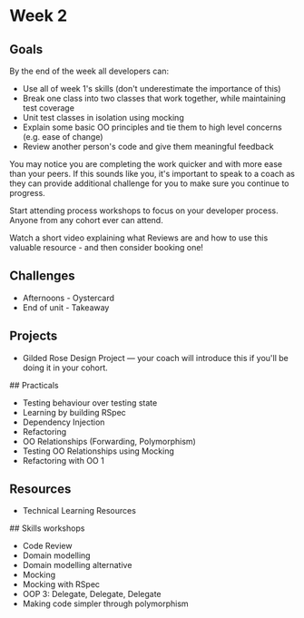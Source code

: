 # Week 2

## Goals

By the end of the week all developers can:
- Use all of week 1's skills (don't underestimate the importance of this)
- Break one class into two classes that work together, while maintaining test coverage
- Unit test classes in isolation using mocking
- Explain some basic OO principles and tie them to high level concerns (e.g. ease of change)
- Review another person's code and give them meaningful feedback

You may notice you are completing the work quicker and with more ease than your peers. If this sounds like you, it's important to speak to a coach as they can provide additional challenge for you to make sure you continue to progress.

Start attending process workshops to focus on your developer process. Anyone from any cohort ever can attend.

Watch a short video explaining what Reviews are and how to use this valuable resource - and then consider booking one!

## Challenges
- Afternoons - Oystercard
- End of unit - Takeaway

## Projects
- Gilded Rose Design Project — your coach will introduce this if you'll be doing it in your cohort.

## Practicals
- Testing behaviour over testing state
- Learning by building RSpec
- Dependency Injection
- Refactoring
- OO Relationships (Forwarding, Polymorphism)
- Testing OO Relationships using Mocking
- Refactoring with OO 1

## Resources
- Technical Learning Resources

## Skills workshops
- Code Review
- Domain modelling
- Domain modelling alternative
- Mocking
- Mocking with RSpec
- OOP 3: Delegate, Delegate, Delegate
- Making code simpler through polymorphism
